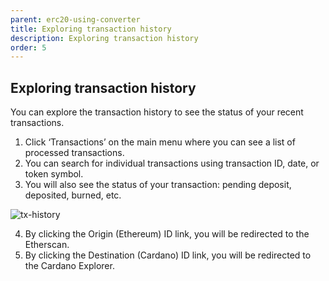 ```yaml
---
parent: erc20-using-converter
title: Exploring transaction history
description: Exploring transaction history
order: 5
---
```


## Exploring transaction history

You can explore the transaction history to see the status of your recent transactions.

1. Click ‘Transactions’ on the main menu where you can see a list of processed transactions.
2.  You can search for individual transactions using transaction ID, date, or token symbol.
3.  You will also see the status of your transaction: pending deposit, deposited, burned, etc.

![tx-history](https://ucarecdn.com/911a902d-1459-4f12-b960-0824a834c814/)

4. By clicking the Origin (Ethereum) ID link, you will be redirected to the Etherscan.
5. By clicking the Destination (Cardano) ID link, you will be redirected to the Cardano Explorer.
